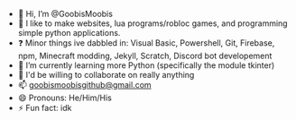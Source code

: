 - 👋 Hi, I’m @GoobisMoobis
- 👀 I like to make websites, lua programs/robloc games, and programming simple python applications.
- ❓ Minor things ive dabbled in: Visual Basic, Powershell, Git, Firebase, npm, Minecraft modding, Jekyll, Scratch, Discord bot developement
- 🌱 I’m currently learning more Python (specifically the module tkinter)
- 💞️ I'd be willing to collaborate on really anything
- 📫 goobismoobisgithub@gmail.com
- 😄 Pronouns: He/Him/His
- ⚡ Fun fact: idk

<!---
GoobisMoobis/GoobisMoobis is a ✨ special ✨ repository because its `README.md` (this file) appears on your GitHub profile.
You can click the Preview link to take a look at your changes.
--->
